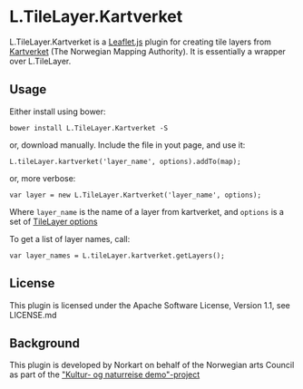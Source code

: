 L.TileLayer.Kartverket
======================

L.TileLayer.Kartverket is a [Leaflet.js][leaflet] plugin for creating tile
layers from [Kartverket][kartverket] (The Norwegian Mapping Authority). It is
essentially a wrapper over L.TileLayer.

Usage
-----

Either install using bower:

    bower install L.TileLayer.Kartverket -S

or, download manually. Include the file in yout page, and use it:

    L.tileLayer.kartverket('layer_name', options).addTo(map);

or, more verbose:

    var layer = new L.TileLayer.Kartverket('layer_name', options);

Where ``layer_name`` is the name of a layer from kartverket, and ``options`` is 
a set of [TileLayer options][tl-options]

To get a list of layer names, call:

    var layer_names = L.tileLayer.kartverket.getLayers();

License
-------
This plugin is licensed under the Apache Software License, Version 1.1, 
see LICENSE.md

Background
----------
This plugin is developed by Norkart on behalf of the Norwegian arts Council as
part of the ["Kultur- og naturreise demo"-project][knreise]


[kartverket]: http://kartverket.no/Kart/Gratis-kartdata/Cache-tjenester/
[leaflet]: http://leafletjs.com
[tl-options]: http://leafletjs.com/reference.html#tilelayer-options
[knreise]: https://github.com/knreise/demonstratorer
